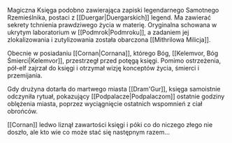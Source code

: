 Magiczna Księga podobno zawierająca zapiski legendarnego Samotnego Rzemieślnika, postaci z [[Duergar|Duergarskich]] legend. Ma zawierać sekrety tchnienia prawdziwego życia w materię. Oryginalna schowana w ukrytym laboratorium w [[Podmrok|Podmroku]], a zadaniem jej zlokalizowania i zutylizowania została obarczona [[Mithrilowa Milicja]].

Obecnie w posiadaniu [[Cornan|Cornana]], którego Bóg, [[Kelemvor, Bóg Śmierci|Kelemvor]], przestrzegł przed potęgą księgi. Pomimo ostrzeżenia, pół-elf zajrzał do księgi i otrzymał wizję konceptów życia, śmierci i przemijania.

Gdy drużyna dotarła do martwego miasta [[Dram'Gur]], księga samoistnie odczyniła rytuał, pokazujący [[Podpalacze|Podpalaczom]] ostatnie godziny oblężenia miasta, poprzez wyciągnięcie ostatnich wspomnień z ciał obrońców.

[[Cornan]] ledwo liznął zawartości księgi i póki co do niczego złego nie doszło, ale kto wie co może stać się następnym razem...